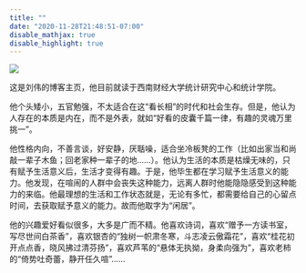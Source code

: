 ```yaml
---
title: ""
date: "2020-11-28T21:48:51-07:00"
disable_mathjax: true
disable_highlight: true
---
```




![](/images/zhu.jpeg)




这是刘伟的博客主页，他目前就读于西南财经大学统计研究中心和统计学院。

他个头矮小，五官勉强，不太适合在这“看长相”的时代和社会生存。但是，他认为人存在的本质是内在，而不是外表，就如“好看的皮囊千篇一律，有趣的灵魂万里挑一”。

他性格内向，不善言谈，好安静，厌聒噪，适合坐冷板凳的工作（比如出家当和尚敲一辈子木鱼；回老家种一辈子的地……）。他认为生活的本质是枯燥无味的，只有赋予生活意义后，生活才变得有趣。于是，他毕生都在学习赋予生活意义的能力。他发现，在喧闹的人群中会丧失这种能力，远离人群时他能隐隐感受到这种能力的来临。他最理想的生活和工作状态就是，无论有多忙，都需要给自己的心留点时间，去获取赋予意义的能力。故而他取字为“闲居”。

他的兴趣爱好看似很多，大多是广而不精。他喜欢诗词，喜欢“赠予一方读书室，写尽世间白茶香”，喜欢银杏的“独树一帜肃冬寒，斗志凌云傲霜花”，喜欢“桂花初开点点香，晓风拂过清芬扬”，喜欢芦苇的“悬体无执拗，身柔向强为”，喜欢老柿的“倚势吐奇蕾，静开任久喧”……


